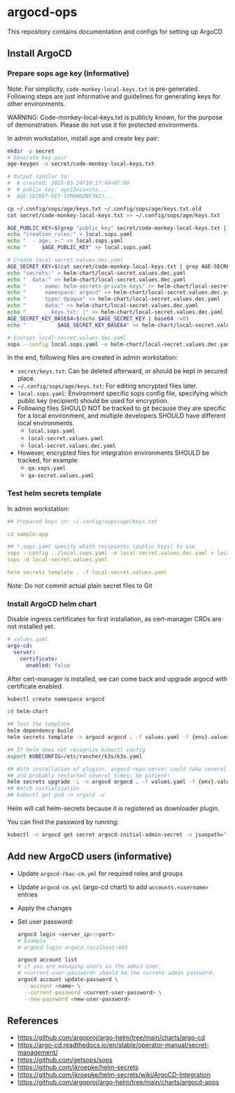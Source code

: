 # argocd-ops

This repository contains documentation and configs for setting up ArgoCD

## Install ArgoCD

### Prepare sops age key (informative)

Note: For simplicity, `code-monkey-local-keys.txt` is pre-generated. Following steps are just
informative and guidelines for generating keys for other environments.

WARNING: Code-monkey-local-keys.txt is publicly known, for the purpose of demonstration.
Please do not use it for protected environments.

In admin workstation, install age and create key pair:

```bash
mkdir -p secret
# Generate key pair
age-keygen -o secret/code-monkey-local-keys.txt

# Output similar to:
#  # created: 2025-03-24T10:17:48+07:00
#  # public key: age13xcxxcns...
#  AGE-SECRET-KEY-1FMVW0ZNFJ9ZJ...

cp ~/.config/sops/age/keys.txt ~/.config/sops/age/keys.txt.old
cat secret/code-monkey-local-keys.txt >> ~/.config/sops/age/keys.txt

AGE_PUBLIC_KEY=$(grep "public key" secret/code-monkey-local-keys.txt | cut -d ":" -f2 | tr -d " ")
echo "creation_rules:" > local.sops.yaml
echo "  - age: >-" >> local.sops.yaml
echo "     $AGE_PUBLIC_KEY" >> local.sops.yaml

# Create local-secret.values.dec.yaml
AGE_SECRET_KEY=$(cat secret/code-monkey-local-keys.txt | grep AGE-SECRET-KEY)
echo "secrets:" > helm-chart/local-secret.values.dec.yaml
echo "  data:" >> helm-chart/local-secret.values.dec.yaml
echo "    - name: helm-secrets-private-keys" >> helm-chart/local-secret.values.dec.yaml
echo "      namespace: argocd" >> helm-chart/local-secret.values.dec.yaml
echo "      type: Opaque" >> helm-chart/local-secret.values.dec.yaml
echo "      data:" >> helm-chart/local-secret.values.dec.yaml
echo "        keys.txt: |" >> helm-chart/local-secret.values.dec.yaml
AGE_SECRET_KEY_BASE64=$(echo $AGE_SECRET_KEY | base64 -w0)
echo "          $AGE_SECRET_KEY_BASE64" >> helm-chart/local-secret.values.dec.yaml

# Encrypt local-secret.values.dec.yaml
sops --config local.sops.yaml -e helm-chart/local-secret.values.dec.yaml > helm-chart/local-secret.values.yaml
```

In the end, following files are created in admin workstation:
- `secret/keys.txt`: Can be deleted afterward, or should be kept in secured place.
- `~/.config/sops/age/keys.txt`: For editing encrypted files later.
- `local.sops.yaml`: Environment specific sops config file, specifying which public key (recipient)
  should be used for encryption.
- Following files SHOULD NOT be tracked to git because they are specific for a local environment,
  and multiple developers SHOULD have different local environments.
  + `local.sops.yaml`
  + `local-secret.values.yaml`
  + `local-secret.values.dec.yaml`
- However, encrypted files for integration environments SHOULD be tracked, for example:
  + `qa.sops.yaml`
  + `qa-secret.values.yaml`

### Test helm secrets template

In admin workstation:

```yaml
## Prepared keys in: ~/.config/sops/age/keys.txt

cd sample-app

## *.sops.yaml specify which recipients (public keys) to use
sops --config ../local.sops.yaml -e local-secret.values.dec.yaml > local-secret.values.yaml
sops -d local-secret.values.yaml

helm secrets template . -f local-secret.values.yaml
```

Note: Do not commit actual plain secret files to Git

### Install ArgoCD helm chart

Disable ingress certificates for first installation, as cert-manager CRDs are not installed yet.

```yaml
# values.yaml
argo-cd:
  server:
    certificate:
      enabled: false
```

After cert-manager is installed, we can come back and upgrade argocd with certificate enabled.

```bash
kubectl create namespace argocd

cd helm-chart

## Test the template
helm dependency build
helm secrets template -n argocd argocd . -f values.yaml -f {env}.values.yaml -f {env}-secret.values.yaml

## If helm does not recognize kubectl config
export KUBECONFIG=/etc/rancher/k3s/k3s.yaml

## With installation of plugins, argocd-repo-server could take several minutes to initialize
## and probably restarted several times; be patient!
helm secrets upgrade -i -n argocd argocd . -f values.yaml -f {env}.values.yaml -f {env}-secret.values.yaml
## Watch initialization
## kubectl get pod -n argocd -w
```

Helm will call helm-secrets because it is registered as downloader plugin.

You can find the password by running:

```bash
kubectl -n argocd get secret argocd-initial-admin-secret -o jsonpath="{.data.password}" | base64 -d
```

## Add new ArgoCD users (informative)

- Update `argocd-rbac-cm.yml` for required roles and groups
- Update `argocd-cm.yml` (argo-cd chart) to add `accounts.<username>` entries
- Apply the changes
- Set user password:

  ```bash
  argocd login <server_ip>:<port>
  # Example
  # argocd login argocd.localhost:443

  argocd account list
  # if you are managing users as the admin user,
  # <current-user-password> should be the current admin password.
  argocd account update-password \
    --account <name> \
    --current-password <current-user-password> \
    --new-password <new-user-password>
  ```

## References

- https://github.com/argoproj/argo-helm/tree/main/charts/argo-cd
- https://argo-cd.readthedocs.io/en/stable/operator-manual/secret-management/
- https://github.com/getsops/sops
- https://github.com/jkroepke/helm-secrets
- https://github.com/jkroepke/helm-secrets/wiki/ArgoCD-Integration
- https://github.com/argoproj/argo-helm/tree/main/charts/argocd-apps
